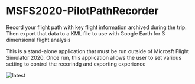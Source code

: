 # MSFS2020-PilotPathRecorder
Record your flight path with key flight information archived during the trip.  Then export that data to a KML file to use with Google Earth for 3 dimensional flight analysis

This is a stand-alone application that must be run outside of Microsft Flight Simulator 2020.  Once run, this application allows the user to set various setting to control the recorindg and exporting experience

![latest](docs/imagesPPR.jpg)
